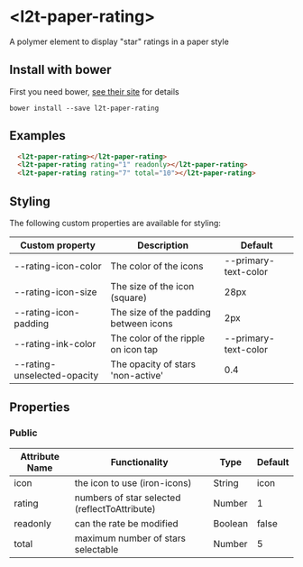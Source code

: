 # \<l2t-paper-rating\>

A polymer element to display &#34;star&#34; ratings in a paper style

## Install with bower

First you need bower, [see their site](http://bower.io/) for details

```
bower install --save l2t-paper-rating
```

## Examples

<!---
```
<custom-element-demo>
  <template>
    <script src="../webcomponentsjs/webcomponents-lite.js"></script>
    <link rel="import" href="l2t-paper-rating.html">
	 <next-code-block></next-code-block>
  </template>
</custom-element-demo>
```
-->
```html
  <l2t-paper-rating></l2t-paper-rating>
  <l2t-paper-rating rating="1" readonly></l2t-paper-rating>
  <l2t-paper-rating rating="7" total="10"></l2t-paper-rating>
```

## Styling

The following custom properties are available for styling:

| Custom property | Description | Default |
|----------------|-------------|-------------|
| --rating-icon-color | The color of the icons | --primary-text-color |
| --rating-icon-size | The size of the icon (square) | 28px |
| --rating-icon-padding | The size of the padding between icons | 2px |
| --rating-ink-color | The color of the ripple on icon tap | --primary-text-color |
| --rating-unselected-opacity | The opacity of stars 'non-active' | 0.4 |

## Properties

### Public

| Attribute Name | Functionality | Type | Default |
|----------------|-------------|-------------|-------------|
| icon | the icon to use (iron-icons) | String | icon |
| rating | numbers of star selected (reflectToAttribute) | Number | 1 |
| readonly | can the rate be modified | Boolean | false |
| total | maximum number of stars selectable | Number | 5 |
